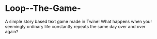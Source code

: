 # Loop--The-Game-
A simple story based text game made in Twine! What happens when your seemingly ordinary life constantly repeats the same day over and over again?
